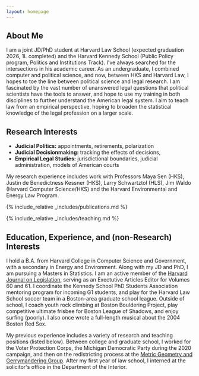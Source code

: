 ```yaml
---
layout: homepage
---
```


## About Me

I am a joint JD/PhD student at Harvard Law School (expected graduation 2026, 1L completed) and the Harvard Kennedy School (Public Policy program, Politics and Institutions Track). I've always searched for the intersections in his academic career. As an undergraduate, I combined computer and political science, and now, between HKS and Harvard Law, I hopes to toe the line between political science and legal research. I am fascinated by the vast number of unanswered legal questions that political scientists have the tools to answer, and hope to use my training in both disciplines to further understand the American legal system. I aim to teach law from an empirical perspective, hoping to broaden the statistical knowledge of the legal profession on a larger scale.

## Research Interests

- **Judicial Politics:** appointments, retirements, polarization
- **Judicial Decisionmaking:** tracking the effects of decisions, 
- **Empirical Legal Studies:** jurisdictional boundaries, judicial administration, models of American courts

My research experience includes work with Professors Maya Sen (HKS), Justin de Benedictness Kessner (HKS), Larry Schwartztol (HLS), Jim Waldo (Harvard Computer Science/HKS) and the Harvard Environmental and Energy Law Program.


{% include_relative _includes/publications.md %}

{% include_relative _includes/teaching.md %}

## Education, Experience, and (non-Research) Interests

I hold a B.A. from Harvard College in Computer Science and Government, with a secondary in Energy and Environment. Along with my JD and PhD, I am pursuing a Masters in Statistics. I am an active member of the [Harvard Journal on Legislation](https://harvardjol.com), serving as an Exectutive Articles Editor for Volumes 60 and 61. I coordinate the Kennedy School PhD Students Association mentoring program for incoming G1 students, and play for the Harvard Law School soccer team in a Boston-area graduate school league. Outside of school, I coach youth rock climbing at Boston Bouldering Project, play competitive ultimate frisbee for Boston League of Shadows, and enjoy surfing (poorly). I also once wrote a full-length musical about the 2004 Boston Red Sox.

My previous experience includes a variety of research and teaching positions (listed below). Between college and graduate school, I worked for the Voter Protection Corps, the Michigan Democratic Party during the 2020 campaign, and then on the redistricting process at the [Metric Geometry and Gerrymandering Group](https://mggg.org). After my first year of law school, I interned at the solicitor's office in the Department of the Interior.

